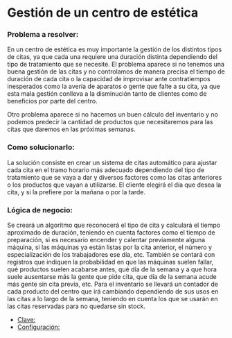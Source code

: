 # Gestión de un centro de estética

### Problema a resolver:
En un centro de estética es muy importante la gestión de los distintos tipos de citas, ya que cada una requiere una duración distinta dependiendo del tipo de tratamiento que se necesite. El problema aparece si no tenemos una buena gestión de las citas y no controlamos de manera precisa el tiempo de duración de cada cita o la capacidad de improvisar ante contratiempos inesperados como la avería de aparatos o gente que falte a su cita, ya que esta mala gestión conlleva a la disminución tanto de clientes como de beneficios por parte del centro.

Otro problema aparece si no hacemos un buen cálculo del inventario y no podemos predecir la cantidad de productos que necesitaremos para las citas que daremos en las próximas semanas.


### Como solucionarlo:
La solución consiste en crear un sistema de citas automático para ajustar cada cita en el tramo horario más adecuado dependiendo del tipo de tratamiento que se vaya a dar y diversos factores como las citas anteriores o los productos que vayan a utilizarse. El cliente elegirá el día que desea la cita, y si la prefiere por la mañana o por la tarde.

### Lógica de negocio:
Se creará un algoritmo que reconocerá el tipo de cita y calculará el tiempo aproximado de duración, teniendo en cuenta factores como el tiempo de preparación, si es necesario encender y calentar previamente alguna máquina, si las máquinas ya están listas por la cita anterior, el número y especialización de los trabajadores ese día, etc. También se contará con registros que indiquen la probabilidad en que las máquinas suelen fallar, qué productos suelen acabarse antes, qué día de la semana y a que hora suele ausentarse más la gente que pide cita, que día de la semana acude más gente sin cita previa, etc.
Para el inventario se llevará un contador de cada producto del centro que irá cambiando dependiendo de sus usos en las citas a lo largo de la semana, teniendo en cuenta los que se usarán en las citas reservadas para no quedarse sin stock.
  
  
* [Clave: ](Configuracion/clavepublica.png)
* [Configuración: ](Configuracion/config.png)
